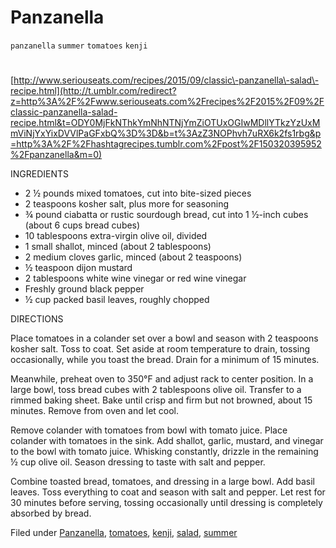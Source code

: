 # Panzanella

`panzanella` `summer` `tomatoes` `kenji`

# 

[http://www.seriouseats.com/recipes/2015/09/classic\-panzanella\-salad\-recipe.html](http://t.umblr.com/redirect?z=http%3A%2F%2Fwww.seriouseats.com%2Frecipes%2F2015%2F09%2Fclassic-panzanella-salad-recipe.html&t=ODY0MjFkNThkYmNhNTNjYmZiOTUxOGIwMDllYTkzYzUxMmViNjYxYixDVVlPaGFxbQ%3D%3D&b=t%3AzZ3NOPhvh7uRX6k2fs1rbg&p=http%3A%2F%2Fhashtagrecipes.tumblr.com%2Fpost%2F150320395952%2Fpanzanella&m=0)

INGREDIENTS

- 2 ½ pounds mixed tomatoes, cut into bite\-sized pieces
- 2 teaspoons kosher salt, plus more for seasoning
- ¾ pound ciabatta or rustic sourdough bread, cut into 1 ½\-inch cubes \(about 6 cups bread cubes\)
- 10 tablespoons extra\-virgin olive oil, divided
- 1 small shallot, minced \(about 2 tablespoons\)
- 2 medium cloves garlic, minced \(about 2 teaspoons\)
- ½ teaspoon dijon mustard
- 2 tablespoons white wine vinegar or red wine vinegar
- Freshly ground black pepper
- ½ cup packed basil leaves, roughly chopped

DIRECTIONS

Place tomatoes in a colander set over a bowl and season with 2 teaspoons kosher salt. Toss to coat. Set aside at room temperature to drain, tossing occasionally, while you toast the bread. Drain for a minimum of 15 minutes.

Meanwhile, preheat oven to 350°F and adjust rack to center position. In a large bowl, toss bread cubes with 2 tablespoons olive oil. Transfer to a rimmed baking sheet. Bake until crisp and firm but not browned, about 15 minutes. Remove from oven and let cool.

Remove colander with tomatoes from bowl with tomato juice. Place colander with tomatoes in the sink. Add shallot, garlic, mustard, and vinegar to the bowl with tomato juice. Whisking constantly, drizzle in the remaining ½ cup olive oil. Season dressing to taste with salt and pepper.

Combine toasted bread, tomatoes, and dressing in a large bowl. Add basil leaves. Toss everything to coat and season with salt and pepper. Let rest for 30 minutes before serving, tossing occasionally until dressing is completely absorbed by bread.

Filed under [Panzanella](http://hashtagrecipes.tumblr.com/tagged/Panzanella), [tomatoes](http://hashtagrecipes.tumblr.com/tagged/tomatoes), [kenji](http://hashtagrecipes.tumblr.com/tagged/kenji), [salad](http://hashtagrecipes.tumblr.com/tagged/salad), [summer](http://hashtagrecipes.tumblr.com/tagged/summer)
